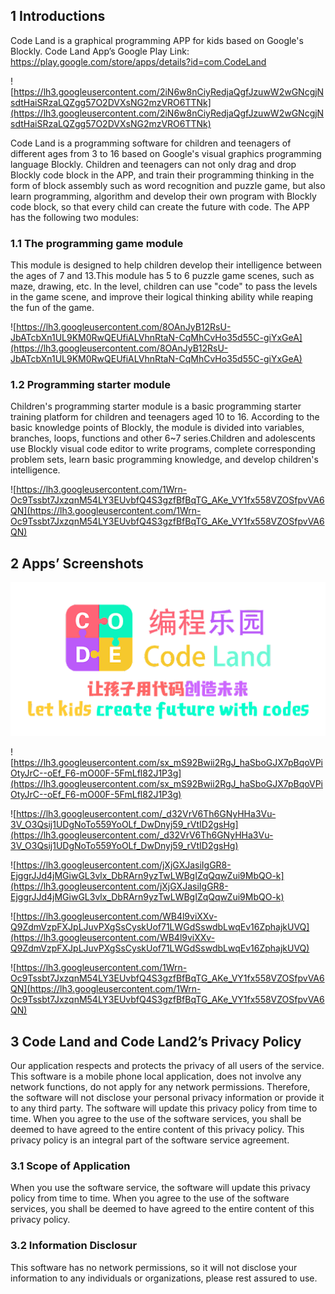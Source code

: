 
## 1 Introductions

Code Land is a graphical programming APP for kids based on Google's Blockly.
Code Land App’s Google Play Link: https://play.google.com/store/apps/details?id=com.CodeLand

![https://lh3.googleusercontent.com/2iN6w8nCiyRedjaQgfJzuwW2wGNcgjNsdtHaiSRzaLQZgg57O2DVXsNG2mzVRO6TTNk](https://lh3.googleusercontent.com/2iN6w8nCiyRedjaQgfJzuwW2wGNcgjNsdtHaiSRzaLQZgg57O2DVXsNG2mzVRO6TTNk)

Code Land is a programming software for children and teenagers of different ages from 3 to 16 based on Google's visual graphics programming language Blockly. Children and teenagers can not only drag and drop Blockly code block in the APP, and train their programming thinking in the form of block assembly such as word recognition and puzzle game, but also learn programming, algorithm and develop their own program with Blockly code block, so that every child can create the future with code.
The APP has the following two modules:

### 1.1 The programming game module

This module is designed to help children develop their intelligence between the ages of 7 and 13.This module has 5 to 6 puzzle game scenes, such as maze, drawing, etc. In the level, children can use "code" to pass the levels in the game scene, and improve their logical thinking ability while reaping the fun of the game.

![https://lh3.googleusercontent.com/8OAnJyB12RsU-JbATcbXn1UL9KM0RwQEUfiALVhnRtaN-CqMhCvHo35d55C-giYxGeA](https://lh3.googleusercontent.com/8OAnJyB12RsU-JbATcbXn1UL9KM0RwQEUfiALVhnRtaN-CqMhCvHo35d55C-giYxGeA)

### 1.2 Programming starter module

Children's programming starter module is a basic programming starter training platform for children and teenagers aged 10 to 16. According to the basic knowledge points of Blockly, the module is divided into variables, branches, loops, functions and other 6~7 series.Children and adolescents use Blockly visual code editor to write programs, complete corresponding problem sets, learn basic programming knowledge, and develop children's intelligence.

![https://lh3.googleusercontent.com/1Wrn-Oc9Tssbt7JxzqnM54LY3EUvbfQ4S3gzfBfBqTG_AKe_VY1fx558VZOSfpvVA6QN](https://lh3.googleusercontent.com/1Wrn-Oc9Tssbt7JxzqnM54LY3EUvbfQ4S3gzfBfBqTG_AKe_VY1fx558VZOSfpvVA6QN)

## 2 Apps’ Screenshots

![Code Land App_Splash Screen Pic](https://raw.githubusercontent.com/JedLee6/PublicPicBed/main/img/Code%20Land%20App_Splash%20Screen%20Pic.png)



![https://lh3.googleusercontent.com/sx_mS92Bwii2RgJ_haSboGJX7pBqoVPiOtyJrC--oEf_F6-mO00F-5FmLfl82J1P3g](https://lh3.googleusercontent.com/sx_mS92Bwii2RgJ_haSboGJX7pBqoVPiOtyJrC--oEf_F6-mO00F-5FmLfl82J1P3g)



![https://lh3.googleusercontent.com/_d32VrV6Th6GNyHHa3Vu-3V_O3Qsij1UDgNoTo559YoOLf_DwDnyj59_rVtID2gsHg](https://lh3.googleusercontent.com/_d32VrV6Th6GNyHHa3Vu-3V_O3Qsij1UDgNoTo559YoOLf_DwDnyj59_rVtID2gsHg)

![https://lh3.googleusercontent.com/jXjGXJasiIgGR8-EjggrJJd4jMGiwGL3vlx_DbRArn9yzTwLWBgIZqQqwZui9MbQO-k](https://lh3.googleusercontent.com/jXjGXJasiIgGR8-EjggrJJd4jMGiwGL3vlx_DbRArn9yzTwLWBgIZqQqwZui9MbQO-k)

![https://lh3.googleusercontent.com/WB4l9viXXv-Q9ZdmVzpFXJpLJuvPXgSsCyskUof71LWGdSswdbLwqEv16ZphajkUVQ](https://lh3.googleusercontent.com/WB4l9viXXv-Q9ZdmVzpFXJpLJuvPXgSsCyskUof71LWGdSswdbLwqEv16ZphajkUVQ)

![https://lh3.googleusercontent.com/1Wrn-Oc9Tssbt7JxzqnM54LY3EUvbfQ4S3gzfBfBqTG_AKe_VY1fx558VZOSfpvVA6QN](https://lh3.googleusercontent.com/1Wrn-Oc9Tssbt7JxzqnM54LY3EUvbfQ4S3gzfBfBqTG_AKe_VY1fx558VZOSfpvVA6QN)

## 3 Code Land and Code Land2’s Privacy Policy

Our application respects and protects the privacy of all users of the service. This software is a mobile phone local application, does not involve any network functions, do not apply for any network permissions. Therefore, the software will not disclose your personal privacy information or provide it to any third party. The software will update this privacy policy from time to time. When you agree to the use of the software services, you shall be deemed to have agreed to the entire content of this privacy policy. This privacy policy is an integral part of the software service agreement.

### 3.1 Scope of Application

When you use the software service, the software will update this privacy policy from time to time. When you agree to the use of the software services, you shall be deemed to have agreed to the entire content of this privacy policy.

### 3.2 Information Disclosur

This software has no network permissions, so it will not disclose your information to any individuals or organizations, please rest assured to use.
